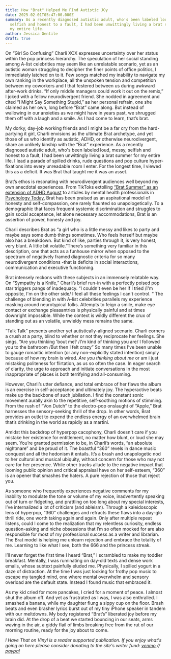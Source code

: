 ```yaml
---
title: How "Brat" Helped Me FInd Autistic JOy
date: 2025-02-01T05:47:00.000Z
summary: As a recently diagnosed autistic adult, who's been labeled loud, messy,
  selfish and honest to a fault, I had been unwittingly living a brat summer for
  my entire life.
author: Jessica Gentile
draft: true
---
```

On “Girl So Confusing” Charli XCX expresses uncertainty over her status within the pop princess hierarchy. The speculation of her social standing among A-list celebrities may seem like an unrelatable scenario, yet as an autistic woman struggling to decipher the finer points of office politics, I immediately latched on to it. Few songs matched my inability to navigate my own ranking in the workplace, all the unspoken tension and competition between my coworkers and I that festered between us during awkward after-work drinks. “If only middle managers could work it out on the remix,” I joked with a fellow neurodivergent friend. She nodded in agreement and cited “I Might Say Something Stupid,” as her personal refrain, one she claimed as her own, long before “Brat” came along. But instead of wallowing in our anxieties as we might have in years past, we shrugged them off with a laugh and a smile. As I had come to learn, that’s brat.

My dorky, day-job working friends and I might be a far cry from the hard-partying it girl, Charli envisions as the ultimate Brat archetype, and yet those of us who identify as autistic, ADHD, or otherwise neurodivergent, share an unlikely kinship with the “Brat” experience. As a recently diagnosed autistic adult, who's been labeled loud, messy, selfish and honest to a fault, I had been unwittingly living a brat summer for my entire life. I lead a parade of spilled drinks, rude questions and pop culture hyper-fixations into every unreadable room I enter. For the longest time, I viewed this as a deficit. It was Brat that taught me it was an asset.

Brat’s ethos is resonating with neurodivergent audiences well beyond my own anecdotal experiences. From TikToks extolling [“Brat Summer” as an extension of ADHD August](https://www.tiktok.com/discover/brat-summer-adhd-august) to articles by mental health professionals in [Psychology Today](https://www.psychologytoday.com/us/blog/play-your-way-sane/202409/i-hope-brat-summer-never-ends), Brat has been praised as an aspirational model of honesty and self-compassion, one rarely flaunted so unapologetically. To a demographic that faces frequent systemic discrimination and struggles to gain social acceptance, let alone necessary accommodations, Brat is an assertion of power, honesty and joy.

Charli describes Brat as “a girl who is a little messy and likes to party and maybe says some dumb things sometimes. Who feels herself but maybe also has a breakdown. But kind of like, parties through it, is very honest, very blunt. A little bit volatile.”There’s something very familiar in this description, one that acts as a funhouse mirror when opposed to the spectrum of negatively framed diagnostic criteria for so many neurodivergent conditions -that is deficits in social interactions, communication and executive functioning.

Brat intensely reckons with these subjects in an immensely relatable way. On “Sympathy is a Knife,” Charli’s brief run-in with a perfectly poised pop star triggers pangs of inadequacy. “I couldn't even be her if I tried /I'm opposite, I'm on the other side/ I feel all these feelings I can't control. “ The challenge of blending in with A-list celebrities parallels my experience masking around neurotypical folks. Attempts to feign a smile, make eye contact or exchange pleasantries is physically painful and at times downright impossible. While the context is wildly different the crux of standing out as an volatile, unwieldy mess remains the same.

“Talk Talk” presents another yet autistically-aligned scenario. Charli corners a crush at a party, blind to whether or not they reciprocate her feelings. She sings, “Are you thinking 'bout me? /I'm kind of thinking you are/ I followed you to the bathroom /But then I felt crazy” So many times I’ve been unable to gauge romantic intention (or any non-explicitly stated intention) simply because of how my brain is wired. *Are you thinking about me* or am i just mistaking politeness for flirtation, as us so often the case. In eager search of clarity, the urge to approach and initiate conversations in the most inappropriate of places is both terrifying and all-consuming.

However, Charli’s utter defiance, and total embrace of her flaws the album is an exercise in self-acceptance and ultimately joy. The hyperactive beats make up the backbone of such jubilation. I find the constant sonic movement aurally akin to the repetitive, self-soothing motions of stimming. From the rush of “Von Dutch” to the electro-pop onslaught of “Apple,” Brat harnesses the sensory-seeking thrill of the drop. In other words, Brat provides an outlet to expend the endless energy of an overwhelmed brain that’s drinking in the world as rapidly as a martini.

Amidst this backdrop of hyperpop cacophony, Charli doesn't care if you mistake her existence for entitlement, no matter how blunt, or loud she may seem. You’re granted permission to be, in Charli’s words, “an absolute nightmare” and be proud of it. The boastful “360” revels in dance music conquest and all the hedonism it entails. It’s a brash and unapologetic nod to her cultural and musical ubiquity, without concern for those who may not care for her presence. While other tracks allude to the negative impact that looming public opinion and critical appraisal have on her self-esteem, “360” is an opener that smashes the haters. A pure rejection of those that reject you.

As someone who frequently experiences negative comments for my inability to modulate the tone or volume of my voice, inadvertently speaking out of turn or fidgeting, and prattling on too long about my special interests, I’ve internalized a lot of criticism (and ableism). Through a kaleidoscopic lens of hyperpop, “360” challenges and refracts these flaws into a day-glo thrill ride, one worth taking again and again. Only after multiple repeat listens, could I come to the realization that my relentless curiosity, endless question-asking and niche obsessions that I’m so often mocked for are also responsible for most of my professional success as a writer and librarian. The Brat model is helping me unlearn rejection and embrace the totality of me. Learning to like what I see, both the 666 and the princess streak.

I’ll never forget the first time I heard “Brat,” I scrambled to make my toddler breakfast. Mentally, I was ruminating on day-old texts and dense work emails, whose subtext painfully eluded me. Physically, I spilled yogurt in a daze of distraction. At the time I was just looking for frothy pop music to escape my tangled mind, one where mental overwhelm and sensory overload are the default state. Instead I found music that embraced it.

As my kid cried for more pancakes, I cried for a moment of peace. I almost shut the album off. And yet as frustrated as I was, I was also enthralled. I smashed a banana, while my daughter flung a sippy cup on the floor. Brash beats and even brasher lyrics burst out of my tiny iPhone speaker in tandem with our meltdowns. My body registered “Brat’s” liberated joy before my brain did. At the drop of a beat we started bouncing in our seats, arms waving in the air, a giddy flail of limbs breaking free from the rut of our morning routine, ready for the joy about to come.

*I Have That on Vinyl is a reader supported publication. If you enjoy what's going on here please consider donating to the site's writer fund: [venmo](https://account.venmo.com/u/Michele-Catalano2659) // [paypal](https://www.paypal.com/paypalme/goingitaloneny?country.x=US&locale.x=en_US)*
